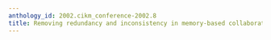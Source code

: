 ```yaml
---
anthology_id: 2002.cikm_conference-2002.8
title: Removing redundancy and inconsistency in memory-based collaborative filtering
---
```

